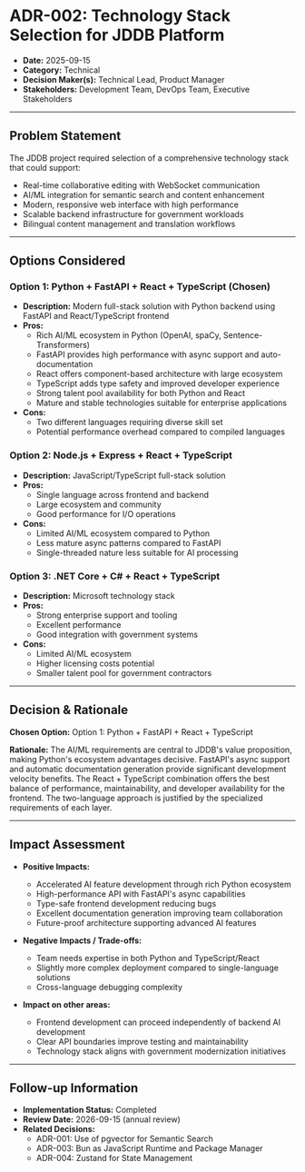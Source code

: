# ADR-002: Technology Stack Selection for JDDB Platform

- **Date:** 2025-09-15
- **Category:** Technical
- **Decision Maker(s):** Technical Lead, Product Manager
- **Stakeholders:** Development Team, DevOps Team, Executive Stakeholders

---

## Problem Statement

The JDDB project required selection of a comprehensive technology stack that could support:
- Real-time collaborative editing with WebSocket communication
- AI/ML integration for semantic search and content enhancement
- Modern, responsive web interface with high performance
- Scalable backend infrastructure for government workloads
- Bilingual content management and translation workflows

---

## Options Considered

### Option 1: Python + FastAPI + React + TypeScript (Chosen)

- **Description:** Modern full-stack solution with Python backend using FastAPI and React/TypeScript frontend
- **Pros:**
    - Rich AI/ML ecosystem in Python (OpenAI, spaCy, Sentence-Transformers)
    - FastAPI provides high performance with async support and auto-documentation
    - React offers component-based architecture with large ecosystem
    - TypeScript adds type safety and improved developer experience
    - Strong talent pool availability for both Python and React
    - Mature and stable technologies suitable for enterprise applications
- **Cons:**
    - Two different languages requiring diverse skill set
    - Potential performance overhead compared to compiled languages

### Option 2: Node.js + Express + React + TypeScript

- **Description:** JavaScript/TypeScript full-stack solution
- **Pros:**
    - Single language across frontend and backend
    - Large ecosystem and community
    - Good performance for I/O operations
- **Cons:**
    - Limited AI/ML ecosystem compared to Python
    - Less mature async patterns compared to FastAPI
    - Single-threaded nature less suitable for AI processing

### Option 3: .NET Core + C# + React + TypeScript

- **Description:** Microsoft technology stack
- **Pros:**
    - Strong enterprise support and tooling
    - Excellent performance
    - Good integration with government systems
- **Cons:**
    - Limited AI/ML ecosystem
    - Higher licensing costs potential
    - Smaller talent pool for government contractors

---

## Decision & Rationale

**Chosen Option:** Option 1: Python + FastAPI + React + TypeScript

**Rationale:**
The AI/ML requirements are central to JDDB's value proposition, making Python's ecosystem advantages decisive. FastAPI's async support and automatic documentation generation provide significant development velocity benefits. The React + TypeScript combination offers the best balance of performance, maintainability, and developer availability for the frontend. The two-language approach is justified by the specialized requirements of each layer.

---

## Impact Assessment

- **Positive Impacts:**
    - Accelerated AI feature development through rich Python ecosystem
    - High-performance API with FastAPI's async capabilities
    - Type-safe frontend development reducing bugs
    - Excellent documentation generation improving team collaboration
    - Future-proof architecture supporting advanced AI features

- **Negative Impacts / Trade-offs:**
    - Team needs expertise in both Python and TypeScript/React
    - Slightly more complex deployment compared to single-language solutions
    - Cross-language debugging complexity

- **Impact on other areas:**
    - Frontend development can proceed independently of backend AI development
    - Clear API boundaries improve testing and maintainability
    - Technology stack aligns with government modernization initiatives

---

## Follow-up Information

- **Implementation Status:** Completed
- **Review Date:** 2026-09-15 (annual review)
- **Related Decisions:**
    - ADR-001: Use of pgvector for Semantic Search
    - ADR-003: Bun as JavaScript Runtime and Package Manager
    - ADR-004: Zustand for State Management
